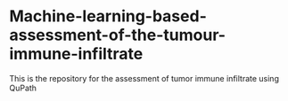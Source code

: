 # Machine-learning-based-assessment-of-the-tumour-immune-infiltrate
This is the repository for the assessment of tumor immune infiltrate using QuPath
